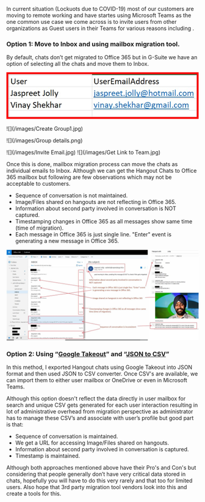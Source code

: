 ﻿---
layout: post
#title: Add Bulk Guest users in Teams

---
In current situation (Lockuots due to COVID-19) most of our customers are moving to remote working and have startes using Microsoft Teams as the one common use case we come across is to invite users from other organizations as Guest users in their Teams for various reasons including .

### Option 1: Move to Inbox and using mailbox migration tool. 

By default, chats don’t get migrated to Office 365 but in G-Suite we have an option of selecting all the chats and move them to Inbox. 



![](/images/csv.jpg)

![](/images/Create Group1.jpg)

![](/images/Group details.png)

![](/images/Invite Email.jpg)
![](/images/Get Link to Team.jpg)





Once this is done, mailbox migration process can move the chats as individual emails to Inbox. Although we can get the Hangout Chats to Office 365 mailbox but following are few observations which may not be acceptable to customers.

- Sequence of conversation is not maintained.
- Image/Files shared on hangouts are not reflecting in Office 365.
- Information about second party involved in conversation is NOT captured.
- Timestamping changes in Office 365 as all messages show same time (time of migration).
- Each message in Office 365 is just single line. "Enter" event is generating a new message in Office 365. 

![](/images/G_Suite_Post_Migration.jpg)

### Option 2: Using “[Google Takeout]( https://takeout.google.com/)” and “[JSON to CSV](https://github.com/mratkovic/hangouts_json_to_csv)”

In this method, I exported Hangout chats using Google Takeout into JSON format and then used JSON to CSV converter. Once CSV's are available, we can import them to either user mailbox or OneDrive or even in Microsoft Teams.

Although this option doesn't reflect the data directly in user mailbox for search and unique CSV gets generated for each user interaction resulting in lot of administrative overhead from migration perspective as administrator has to manage these CSV’s and associate with user’s profile but good part is that:

- Sequence of conversation is maintained.
- We get a URL for accessing Image/Files shared on hangouts.
- Information about second party involved in conversation is captured.
- Timestamp is maintained.

Although both approaches mentioned above have their Pro's and Con's but considering that people generally don’t have very critical data stored in chats, hopefully you will have to do this very rarely and that too for limited users. Also hope that 3rd party migration tool vendors look into this and create a tools for this.